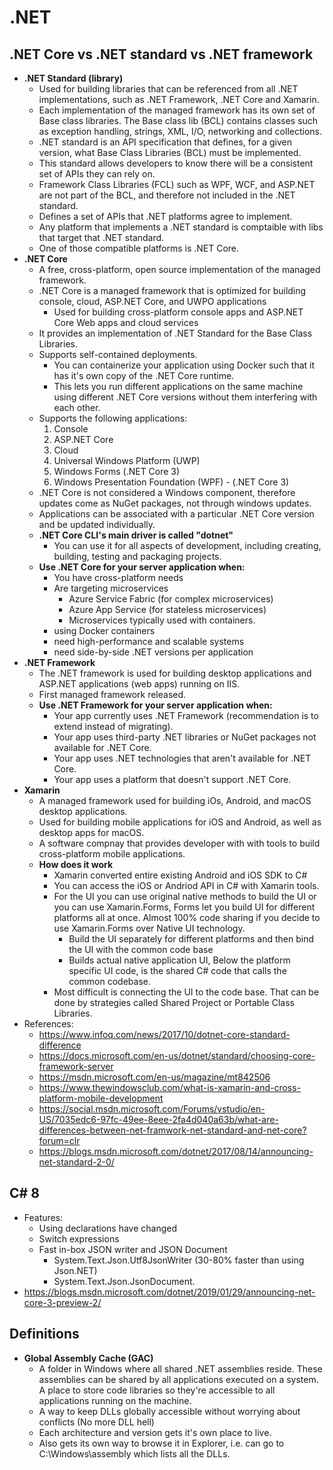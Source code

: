 # .NET 

## .NET Core vs .NET standard vs .NET framework
- **.NET Standard (library)**
  - Used for building libraries that can be referenced from all .NET implementations, such as .NET Framework, .NET Core and Xamarin.
  - Each implementation of the managed framework has its own set of Base class libraries. The Base class lib (BCL) contains classes such as exception handling, strings, XML, I/O, networking and collections.
  - .NET standard is an API specification that defines, for a given version, what Base Class Libraries (BCL) must be implemented. 
  - This standard allows developers to know there will be a consistent set of APIs they can rely on.
  - Framework Class Libraries (FCL) such as WPF, WCF, and ASP.NET are not part of the BCL, and therefore not included in the .NET standard.
  - Defines a set of APIs that .NET platforms agree to implement.
  - Any platform that implements a .NET standard is comptaible with libs that target that .NET standard.
  - One of those compatible platforms is .NET Core.
- **.NET Core**
  - A free, cross-platform, open source implementation of the managed framework.
  - .NET Core is a managed framework that is optimized for building console, cloud, ASP.NET Core, and UWPO applications
    - Used for building cross-platform console apps and ASP.NET Core Web apps and cloud services
  - It provides an implementation of .NET Standard for the Base Class Libraries.
  - Supports self-contained deployments.
    - You can containerize your application using Docker such that it has it's own copy of the .NET Core runtime.
    - This lets you run different applications on the same machine using different .NET Core versions without them interfering with each other.
  - Supports the following applications:
    1. Console
    2. ASP.NET Core
    3. Cloud
    4. Universal Windows Platform (UWP)
    5. Windows Forms (.NET Core 3)
    6. Windows Presentation Foundation (WPF) - (.NET Core 3)
  - .NET Core is not considered a Windows component, therefore updates come as NuGet packages, not through windows updates.
  - Applications can be associated with a particular .NET Core version and be updated individually.
  - **.NET Core CLI's main driver is called "dotnet"**
    - You can use it for all aspects of development, including creating, building, testing and packaging projects. 
  - **Use .NET Core for your server application when:**
    - You have cross-platform needs
    - Are targeting microservices
      - Azure Service Fabric (for complex microservices)
      - Azure App Service (for stateless microservices)
      - Microservices typically used with containers.
    - using Docker containers
    - need high-performance and scalable systems
    - need side-by-side .NET versions per application
- **.NET Framework**
  - The .NET framework is used for building desktop applications and ASP.NET applications (web apps) running on IIS. 
  - First managed framework released.
  - **Use .NET Framework for your server application when:**
    - Your app currently uses .NET Framework (recommendation is to extend instead of migrating).
    - Your app uses third-party .NET libraries or NuGet packages not available for .NET Core.
    - Your app uses .NET technologies that aren't available for .NET Core.
    - Your app uses a platform that doesn't support .NET Core.
- **Xamarin**
  - A managed framework used for building iOs, Android, and macOS desktop applications.
  - Used for building mobile applications for iOS and Android, as well as desktop apps for macOS.
  - A software compnay that provides developer with with tools to build cross-platform mobile applications.
  - **How does it work**
    - Xamarin converted entire existing Android and iOS SDK to C#
    - You can access the iOS or Andriod API in C# with Xamarin tools.
    - For the UI you can use original native methods to build the UI or you can use Xamarin.Forms, Forms let you build UI for different platforms all at once. Almost 100% code sharing if you decide to use Xamarin.Forms over Native UI technology.
      - Build the UI separately for different platforms and then bind the UI with the common code base
      - Builds actual native application UI, Below the platform specific UI code, is the shared C# code that calls the common codebase. 
    - Most difficult is connecting the UI to the code base. That can be done by strategies called Shared Project or Portable Class Libraries.
- References:
  - https://www.infoq.com/news/2017/10/dotnet-core-standard-difference
  - https://docs.microsoft.com/en-us/dotnet/standard/choosing-core-framework-server
  - https://msdn.microsoft.com/en-us/magazine/mt842506
  - https://www.thewindowsclub.com/what-is-xamarin-and-cross-platform-mobile-development
  - https://social.msdn.microsoft.com/Forums/vstudio/en-US/7035edc6-97fc-49ee-8eee-2fa4d040a63b/what-are-differences-between-net-framwork-net-standard-and-net-core?forum=clr
  - https://blogs.msdn.microsoft.com/dotnet/2017/08/14/announcing-net-standard-2-0/

## C# 8
- Features:
   - Using declarations have changed
   - Switch expressions
   - Fast in-box JSON writer and JSON Document
     - System.Text.Json.Utf8JsonWriter (30-80% faster than using Json.NET)
     - System.Text.Json.JsonDocument.
-  https://blogs.msdn.microsoft.com/dotnet/2019/01/29/announcing-net-core-3-preview-2/

## Definitions
- **Global Assembly Cache (GAC)**
  - A folder in Windows where all shared .NET assemblies reside. These assemblies can be shared by all applications executed on a system. A place to store code libraries so they're accessible to all applications running on the machine.
  - A way to keep DLLs globally accessible without worrying about conflicts (No more DLL hell)
  - Each architecture and version gets it's own place to live. 
  - Also gets its own way to browse it in Explorer, i.e. can go to C:\Windows\assembly which lists all the DLLs.

